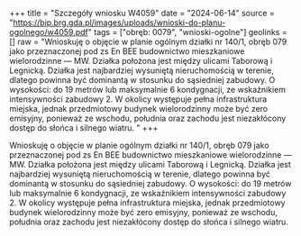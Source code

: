 +++
title = "Szczegóły wniosku W4059"
date = "2024-06-14"
source = "https://bip.brg.gda.pl/images/uploads/wnioski-do-planu-ogolnego/w4059.pdf"
tags = ["obręb: 0079", "wnioski-ogolne"]
geolinks = []
raw = "Wnioskuję o objęcie w planie ogólnym działki nr 140/1, obręb 079 jako przeznaczonej pod zs En BEE budownictwo mieszkaniowe wielorodzinne — MW. Działka położona jest między ulicami Taborową i Legnicką. Działka jest najbardziej wysuniętą nieruchomością w terenie, dlatego powinna być dominantą w stosunku do sąsiedniej zabudowy. O wysokości: do 19 metrów lub maksymalnie 6 kondygnacji, ze wskaźnikiem intensywności zabudowy 2. W okolicy występuje pełna infrastruktura miejska, jednak przedmiotowy budynek wielorodzinny może być zero emisyjny, ponieważ ze wschodu, południa oraz zachodu jest niezakłócony dostęp do słońca i silnego wiatru. "
+++

Wnioskuję o objęcie w planie ogólnym działki nr 140/1, obręb 079 jako przeznaczonej pod
zs En BEE
budownictwo mieszkaniowe wielorodzinne — MW. Działka położona jest między ulicami Taborową i Legnicką.
Działka jest najbardziej wysuniętą nieruchomością w terenie, dlatego powinna być dominantą w stosunku do
sąsiedniej zabudowy. O wysokości: do 19 metrów lub maksymalnie 6 kondygnacji, ze wskaźnikiem
intensywności zabudowy 2. W okolicy występuje pełna infrastruktura miejska, jednak przedmiotowy budynek
wielorodzinny może być zero emisyjny, ponieważ ze wschodu, południa oraz zachodu jest niezakłócony
dostęp do słońca i silnego wiatru.



